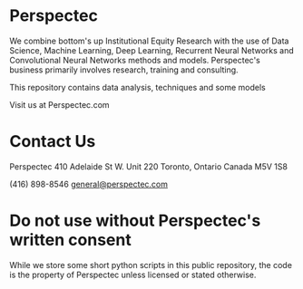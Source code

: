# Perspectec

We combine bottom's up Institutional Equity Research with the use of Data Science, Machine Learning, Deep Learning, Recurrent Neural Networks and Convolutional Neural Networks methods and models. Perspectec's business primarily involves research, training and consulting.

This repository contains data analysis, techniques and some models

Visit us at Perspectec.com

# Contact Us
Perspectec
410 Adelaide St W.
Unit 220
Toronto, Ontario
Canada
M5V 1S8

(416) 898-8546
general@perspectec.com

# Do not use without Perspectec's written consent

While we store some short python scripts in this public repository, the code is the property of Perspectec unless licensed or stated otherwise.
